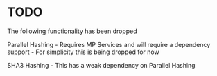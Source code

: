 # TODO

The following functionality has been dropped

Parallel Hashing - Requires MP Services and will require a dependency support
    - For simplicity this is being dropped for now

SHA3 Hashing - This has a weak dependency on Parallel Hashing